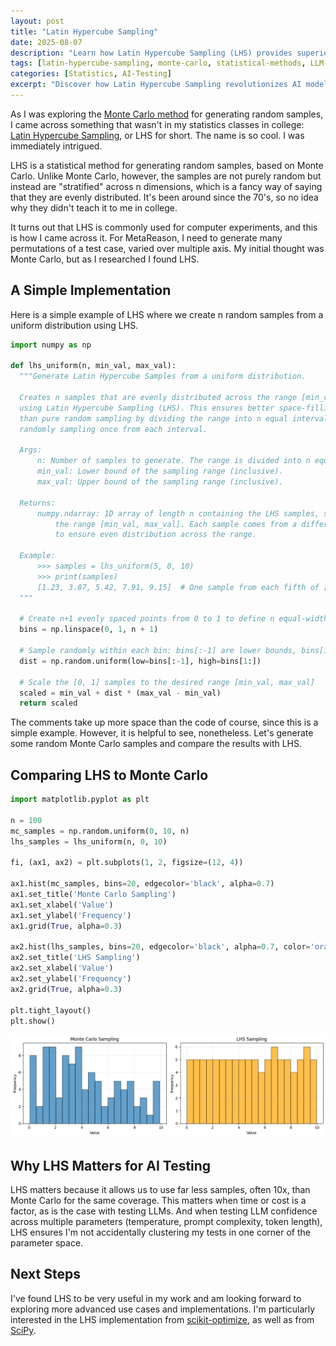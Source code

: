 ```yaml
---
layout: post
title: "Latin Hypercube Sampling"
date: 2025-08-07
description: "Learn how Latin Hypercube Sampling (LHS) provides superior space-filling properties for AI model testing, using 10x fewer samples than Monte Carlo methods while ensuring better parameter coverage."
tags: [latin-hypercube-sampling, monte-carlo, statistical-methods, LLM-testing, sampling-algorithms, MetaReason, python]
categories: [Statistics, AI-Testing]
excerpt: "Discover how Latin Hypercube Sampling revolutionizes AI model testing with efficient stratified sampling that outperforms traditional Monte Carlo methods."
---
```


As I was exploring the [Monte Carlo method](https://en.wikipedia.org/wiki/Monte_Carlo_method) for generating random samples, I came across something that wasn't in my statistics classes in college: [Latin Hypercube Sampling](https://en.wikipedia.org/wiki/Latin_hypercube_sampling), or LHS for short. The name is so cool. I was immediately intrigued.

LHS is a statistical method for generating random samples, based on Monte Carlo. Unlike Monte Carlo, however, the samples are not purely random but instead are "stratified" across n dimensions, which is a fancy way of saying that they are evenly distributed. It's been around since the 70's, so no idea why they didn't teach it to me in college. 

It turns out that LHS is commonly used for computer experiments, and this is how I came across it. For MetaReason, I need to generate many permutations of a test case, varied over multiple axis. My initial thought was Monte Carlo, but as I researched I found LHS.

## A Simple Implementation 

Here is a simple example of LHS where we create n random samples from a uniform distribution using LHS.

```python
import numpy as np

def lhs_uniform(n, min_val, max_val):
  """Generate Latin Hypercube Samples from a uniform distribution.
    
  Creates n samples that are evenly distributed across the range [min_val, max_val]
  using Latin Hypercube Sampling (LHS). This ensures better space-filling properties
  than pure random sampling by dividing the range into n equal intervals and 
  randomly sampling once from each interval.
  
  Args:
      n: Number of samples to generate. The range is divided into n equal intervals.
      min_val: Lower bound of the sampling range (inclusive).
      max_val: Upper bound of the sampling range (inclusive).
  
  Returns:
      numpy.ndarray: 1D array of length n containing the LHS samples, scaled to
          the range [min_val, max_val]. Each sample comes from a different interval
          to ensure even distribution across the range.
  
  Example:
      >>> samples = lhs_uniform(5, 0, 10)
      >>> print(samples)
      [1.23, 3.87, 5.42, 7.91, 9.15]  # One sample from each fifth of [0, 10]
  """

  # Create n+1 evenly spaced points from 0 to 1 to define n equal-width bins
  bins = np.linspace(0, 1, n + 1)
  
  # Sample randomly within each bin: bins[:-1] are lower bounds, bins[1:] are upper bounds
  dist = np.random.uniform(low=bins[:-1], high=bins[1:])
  
  # Scale the [0, 1] samples to the desired range [min_val, max_val]
  scaled = min_val + dist * (max_val - min_val)
  return scaled
```

The comments take up more space than the code of course, since this is a simple example. However, it is helpful to see, nonetheless. Let's generate some random Monte Carlo samples and compare the results with LHS.

## Comparing LHS to Monte Carlo

```python
import matplotlib.pyplot as plt

n = 100
mc_samples = np.random.uniform(0, 10, n)
lhs_samples = lhs_uniform(n, 0, 10)

fi, (ax1, ax2) = plt.subplots(1, 2, figsize=(12, 4))

ax1.hist(mc_samples, bins=20, edgecolor='black', alpha=0.7)
ax1.set_title('Monte Carlo Sampling')
ax1.set_xlabel('Value')
ax1.set_ylabel('Frequency')
ax1.grid(True, alpha=0.3)

ax2.hist(lhs_samples, bins=20, edgecolor='black', alpha=0.7, color='orange')
ax2.set_title('LHS Sampling')
ax2.set_xlabel('Value')
ax2.set_ylabel('Frequency')
ax2.grid(True, alpha=0.3)

plt.tight_layout()
plt.show()

```

![Monte Carlo vs LHS Sampling](/assets/images/2025-08-07-lhs-sampling.png)

## Why LHS Matters for AI Testing

LHS matters because it allows us to use far less samples, often 10x, than Monte Carlo for the same coverage. This matters when time or cost is a factor, as is the case with testing LLMs. And when testing LLM confidence across multiple parameters (temperature, prompt complexity, token length), LHS ensures I'm not accidentally clustering my tests in one corner of the parameter space.

## Next Steps

I've found LHS to be very useful in my work and am looking forward to exploring more advanced use cases and implementations. I'm particularly interested in the LHS implementation from [scikit-optimize](https://scikit-optimize.github.io/stable/modules/generated/skopt.sampler.Lhs.html?highlight=lhs#skopt.sampler.Lhs), as well as from [SciPy](https://docs.scipy.org/doc/scipy/reference/generated/scipy.stats.qmc.LatinHypercube.html). 